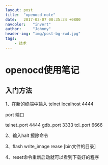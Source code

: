 ```yaml
---
layout: post
title:  "openocd note"
date:   2017-02-07 00:35:34 +0800
navcolor:   "invert"
author:     "Johnny"
header-img: "img/post-bg-rwd.jpg"
tags:
    - 技术
---
```



# openocd使用笔记 #

## 入门方法 ##

1、在新的终端中输入 telnet localhost 4444

port        端口

telnet_port 4444
gdb_port    3333
tcl_port    6666

2、输入halt  擦除命令

3、flash write_image rease [bin文件的目录]

4、reset命令重新启动就可以看到下载好的程序
